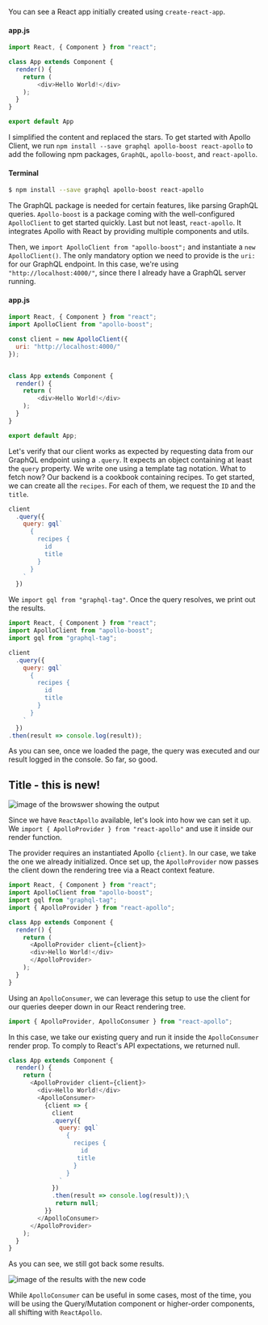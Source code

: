 You can see a React app initially created using `create-react-app`.

#### app.js
```js
import React, { Component } from "react";

class App extends Component {
  render() {
    return (
        <div>Hello World!</div>
    );
  }
}

export default App
```

I simplified the content and replaced the stars. To get started with Apollo Client, we run `npm install --save graphql apollo-boost react-apollo` to add the following npm packages, `GraphQL`, `apollo-boost`, and `react-apollo`.

#### Terminal
```bash
$ npm install --save graphql apollo-boost react-apollo
```

The GraphQL package is needed for certain features, like parsing GraphQL queries. `Apollo-boost` is a package coming with the well-configured `ApolloClient` to get started quickly. Last but not least, `react-apollo`. It integrates Apollo with React by providing multiple components and utils.

Then, we `import ApolloClient from "apollo-boost";` and instantiate a `new ApolloClient()`. The only mandatory option we need to provide is the `uri:` for our GraphQL endpoint. In this case, we're using `"http://localhost:4000/"`, since there I already have a GraphQL server running.

#### app.js
```js
import React, { Component } from "react";
import ApolloClient from "apollo-boost";

const client = new ApolloClient({
  uri: "http://localhost:4000/"
});


class App extends Component {
  render() {
    return (
        <div>Hello World!</div>
    );
  }
}

export default App;
```

Let's verify that our client works as expected by requesting data from our GraphQL endpoint using a `.query`. It expects an object containing at least the `query` property. We write one using a template tag notation. What to fetch now? Our backend is a cookbook containing recipes. To get started, we can create all the `recipes`. For each of them, we request the `ID` and the `title`. 

```js
client
  .query({
    query: gql`
      {
        recipes {
          id
          title
        }
      }
    `
  })
```

We `import gql from "graphql-tag"`. Once the query resolves, we print out the results. 

```js
import React, { Component } from "react";
import ApolloClient from "apollo-boost";
import gql from "graphql-tag";
```
```js
client
  .query({
    query: gql`
      {
        recipes {
          id
          title
        }
      }
    `
  })
.then(result => console.log(result));
```

As you can see, once we loaded the page, the query was executed and our result logged in the console. So far, so good.

## Title - this is new!

![image of the browswer showing the output](https://res.cloudinary.com/dg3gyk0gu/image/upload/v1543362545/transcript-images/react-setup-and-connect-an-apollo-client-to-a-react-application-with-apollo-provider-result.png)

Since we have `ReactApollo` available, let's look into how we can set it up. We `import { ApolloProvider } from "react-apollo"` and use it inside our render function.

The provider requires an instantiated Apollo `{client}`. In our case, we take the one we already initialized. Once set up, the `ApolloProvider` now passes the client down the rendering tree via a React context feature.

```js
import React, { Component } from "react";
import ApolloClient from "apollo-boost";
import gql from "graphql-tag";
import { ApolloProvider } from "react-apollo";
```
```js
class App extends Component {
  render() {
    return (
      <ApolloProvider client={client}>
      <div>Hello World!</div>
      </ApolloProvider>
    );
  }
}
```

Using an `ApolloConsumer`, we can leverage this setup to use the client for our queries deeper down in our React rendering tree. 

```js
import { ApolloProvider, ApolloConsumer } from "react-apollo";
```

In this case, we take our existing query and run it inside the `ApolloConsumer` render prop. To comply to React's API expectations, we returned null. 

```js
class App extends Component {
  render() {
    return (
      <ApolloProvider client={client}>
        <div>Hello World!</div>
        <ApolloConsumer>
          {client => {
            client
            .query({
              query: gql`
                {
                  recipes {
                    id
                   title
                  }
                }
              `
            })
            .then(result => console.log(result));\
             return null;
          }}
        </ApolloConsumer>
      </ApolloProvider>
    );
  }
}
```

As you can see, we still got back some results.

![image of the results with the new code](https://res.cloudinary.com/dg3gyk0gu/image/upload/v1543362545/transcript-images/react-setup-and-connect-an-apollo-client-to-a-react-application-with-apollo-provider-final-data.png)

While `ApolloConsumer` can be useful in some cases, most of the time, you will be using the Query/Mutation component or higher-order components, all shifting with `ReactApollo`.